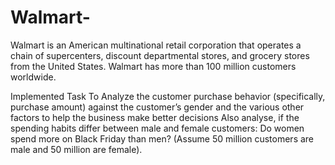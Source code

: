 # Walmart-


Walmart is an American multinational retail corporation that operates a chain of supercenters, discount departmental stores, and grocery stores from the United States. Walmart has more than 100 million customers worldwide.

 Implemented Task To Analyze the customer purchase behavior (specifically, purchase amount) against the customer’s gender and the various other factors to help the business make better decisions Also analyse, if the spending habits differ between male and female customers: Do women spend more on Black Friday than men? (Assume 50 million customers are male and 50 million are female).
